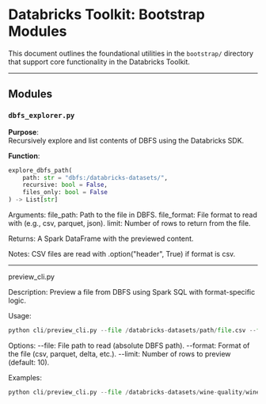 # Databricks Toolkit: Bootstrap Modules

This document outlines the foundational utilities in the `bootstrap/` directory that support core functionality in the Databricks Toolkit.

---

## Modules

### `dbfs_explorer.py`

**Purpose**:  
Recursively explore and list contents of DBFS using the Databricks SDK.

**Function**:
```python
explore_dbfs_path(
    path: str = "dbfs:/databricks-datasets/",
    recursive: bool = False,
    files_only: bool = False
) -> List[str]
```

Arguments:
    file_path: Path to the file in DBFS.
	file_format: File format to read with (e.g., csv, parquet, json).
	limit: Number of rows to return from the file.

Returns:
	A Spark DataFrame with the previewed content.

Notes:
	CSV files are read with .option("header", True) if format is csv.

---

preview_cli.py

Description:
Preview a file from DBFS using Spark SQL with format-specific logic.

Usage:
```python
python cli/preview_cli.py --file /databricks-datasets/path/file.csv --format csv --limit 10
```

Options:
	--file: File path to read (absolute DBFS path).
	--format: Format of the file (csv, parquet, delta, etc.).
	--limit: Number of rows to preview (default: 10).

Examples:
```python
python cli/preview_cli.py --file /databricks-datasets/wine-quality/winequality-red.csv --format csv --limit 5
```